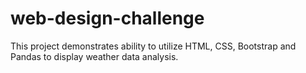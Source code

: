# web-design-challenge

This project demonstrates ability to utilize HTML, CSS, Bootstrap and Pandas to display weather data analysis. 